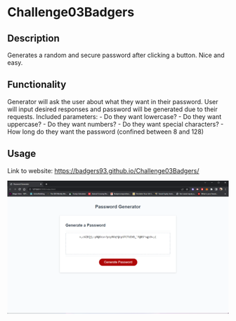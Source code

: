 # Challenge03Badgers

## Description
Generates a random and secure password after clicking a button. Nice and easy.

## Functionality
Generator will ask the user about what they want in their password. User will input desired responses and password will be generated due to their requests.
Included parameters:
    - Do they want lowercase?
    - Do they want uppercase?
    - Do they want numbers?
    - Do they want special characters?
    - How long do they want the password (confined between 8 and 128)

## Usage
Link to website: https://badgers93.github.io/Challenge03Badgers/

![Screenshot of deployed website](./Assets/deployedScreenshot.png)
